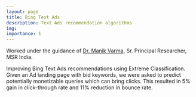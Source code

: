 ```yaml
---
layout: page
title: Bing Text Ads
description: Text Ads recommendation algorithms 
img: 
importance: 1
---
```


Worked under the guidance of [Dr. Manik Varma](http://manikvarma.org/), Sr. Principal Researcher, MSR India.

Improving Bing Text Ads recommendations using Extreme Classification. Given an Ad landing page with bid keywords, we were asked to predict potentially monetizable queries which can bring clicks. This resulted in 5% gain in click-through rate and 11% reduction in bounce rate.

